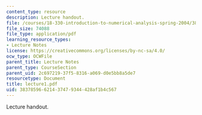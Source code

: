 ```yaml
---
content_type: resource
description: Lecture handout.
file: /courses/18-330-introduction-to-numerical-analysis-spring-2004/38378596621437479344428af1b4c567_lecture1.pdf
file_size: 74088
file_type: application/pdf
learning_resource_types:
- Lecture Notes
license: https://creativecommons.org/licenses/by-nc-sa/4.0/
ocw_type: OCWFile
parent_title: Lecture Notes
parent_type: CourseSection
parent_uid: 2c697219-37f5-8316-a069-d0e5bb8a5de7
resourcetype: Document
title: lecture1.pdf
uid: 38378596-6214-3747-9344-428af1b4c567
---
```

Lecture handout.